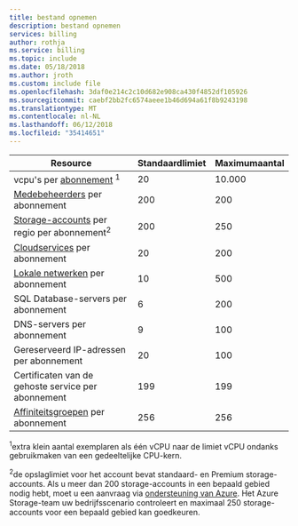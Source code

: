 ```yaml
---
title: bestand opnemen
description: bestand opnemen
services: billing
author: rothja
ms.service: billing
ms.topic: include
ms.date: 05/18/2018
ms.author: jroth
ms.custom: include file
ms.openlocfilehash: 3daf0e214c2c10d682e908ca430f4852df105926
ms.sourcegitcommit: caebf2bb2fc6574aeee1b46d694a61f8b9243198
ms.translationtype: MT
ms.contentlocale: nl-NL
ms.lasthandoff: 06/12/2018
ms.locfileid: "35414651"
---
```

| Resource | Standaardlimiet | Maximumaantal |
| --- | --- | --- |
| vcpu's per [abonnement](../articles/billing-buy-sign-up-azure-subscription.md) <sup>1</sup> |20 |10.000 |
| [Medebeheerders](../articles/billing-add-change-azure-subscription-administrator.md) per abonnement |200 |200 |
| [Storage-accounts](../articles/storage/common/storage-create-storage-account.md) per regio per abonnement<sup>2</sup> |200 |250 |
| [Cloudservices](../articles/cloud-services/cloud-services-choose-me.md) per abonnement |20 |200 |
| [Lokale netwerken](http://msdn.microsoft.com/library/jj157100.aspx) per abonnement |10 |500 |
| SQL Database-servers per abonnement |6 |200 |
| DNS-servers per abonnement |9 |100 |
| Gereserveerd IP-adressen per abonnement |20 |100 |
| Certificaten van de gehoste service per abonnement |199 |199 |
| [Affiniteitsgroepen](../articles/virtual-network/virtual-networks-migrate-to-regional-vnet.md) per abonnement |256 |256 |


<sup>1</sup>extra klein aantal exemplaren als één vCPU naar de limiet vCPU ondanks gebruikmaken van een gedeeltelijke CPU-kern.

<sup>2</sup>de opslaglimiet voor het account bevat standaard- en Premium storage-accounts. Als u meer dan 200 storage-accounts in een bepaald gebied nodig hebt, moet u een aanvraag via [ondersteuning van Azure](https://azure.microsoft.com/support/faq/). Het Azure Storage-team uw bedrijfsscenario controleert en maximaal 250 storage-accounts voor een bepaald gebied kan goedkeuren. 

